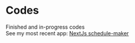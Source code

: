 # Codes
Finished and in-progress codes <br />
See my most recent app: [NextJs schedule-maker](https://github.com/mingli202/next-schedule-maker)
